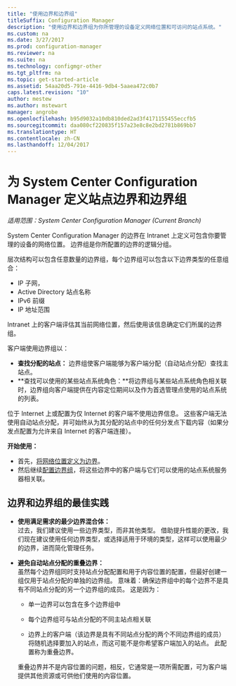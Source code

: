```yaml
---
title: "使用边界和边界组"
titleSuffix: Configuration Manager
description: "使用边界和边界组为你所管理的设备定义网络位置和可访问的站点系统。"
ms.custom: na
ms.date: 3/27/2017
ms.prod: configuration-manager
ms.reviewer: na
ms.suite: na
ms.technology: configmgr-other
ms.tgt_pltfrm: na
ms.topic: get-started-article
ms.assetid: 54aa20d5-791e-4416-9db4-5aaea472c0b7
caps.latest.revision: "10"
author: mestew
ms.author: mstewart
manager: angrobe
ms.openlocfilehash: b95d9032a10db810ded2ad3f4171155455eccfb5
ms.sourcegitcommit: daa080cf220835f157a23e8c8e2bd2781b869bb7
ms.translationtype: HT
ms.contentlocale: zh-CN
ms.lasthandoff: 12/04/2017
---
```

# <a name="define-site-boundaries-and-boundary-groups-for-system-center-configuration-manager"></a>为 System Center Configuration Manager 定义站点边界和边界组

*适用范围：System Center Configuration Manager (Current Branch)*

System Center Configuration Manager 的边界在 Intranet 上定义可包含你要管理的设备的网络位置。 边界组是你所配置的边界的逻辑分组。

 层次结构可以包含任意数量的边界组，每个边界组可以包含以下边界类型的任意组合：  

-   IP 子网，  
-   Active Directory 站点名称  
-   IPv6 前缀  
-   IP 地址范围  

Intranet 上的客户端评估其当前网络位置，然后使用该信息确定它们所属的边界组。  

 客户端使用边界组以：  
-   **查找分配的站点：** 边界组使客户端能够为客户端分配（自动站点分配）查找主站点。  
-   **查找可以使用的某些站点系统角色：**将边界组与某些站点系统角色相关联时，边界组向客户端提供在内容定位期间以及作为首选管理点使用的站点系统的列表。  

位于 Internet 上或配置为仅 Internet 的客户端不使用边界信息。 这些客户端无法使用自动站点分配，并可始终从为其分配的站点中的任何分发点下载内容（如果分发点配置为允许来自 Internet 的客户端连接）。  

**开始使用：**
- 首先，[将网络位置定义为边界](/sccm/core/servers/deploy/configure/boundaries)。
- 然后继续[配置边界组](/sccm/core/servers/deploy/configure/boundary-groups)，将这些边界中的客户端与它们可以使用的站点系统服务器相关联。



##  <a name="BKMK_BoundaryBestPractices"></a> 边界和边界组的最佳实践  

-   **使用满足需求的最少边界混合体：**  
   过去，我们建议使用一些边界类型，而非其他类型。 借助提升性能的更改，我们现在建议使用任何边界类型，或选择适用于环境的类型，这样可以使用最少的边界，进而简化管理任务。      

-   **避免自动站点分配的重叠边界：**  
     虽然每个边界组同时支持站点分配配置和用于内容位置的配置，但最好创建一组仅用于站点分配的单独的边界组。 意味着：确保边界组中的每个边界不是具有不同站点分配的另一个边界组的成员。 这是因为：  

    -   单一边界可以包含在多个边界组中  

    -   每个边界组可与站点分配的不同主站点相关联  

    -   边界上的客户端（该边界是具有不同站点分配的两个不同边界组的成员）将随机选择要加入的站点，而这可能不是你希望客户端加入的站点。  此配置称为重叠边界。  

     重叠边界并不是内容位置的问题，相反，它通常是一项所需配置，可为客户端提供其他资源或可供他们使用的内容位置。  
